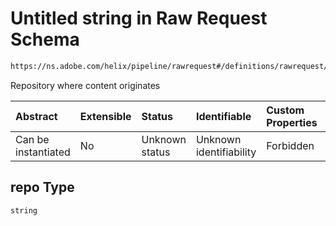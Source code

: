 # Untitled string in Raw Request Schema

```txt
https://ns.adobe.com/helix/pipeline/rawrequest#/definitions/rawrequest/properties/params/properties/repo
```

Repository where content originates

| Abstract            | Extensible | Status         | Identifiable            | Custom Properties | Additional Properties | Access Restrictions | Defined In                                                                |
| :------------------ | :--------- | :------------- | :---------------------- | :---------------- | :-------------------- | :------------------ | :------------------------------------------------------------------------ |
| Can be instantiated | No         | Unknown status | Unknown identifiability | Forbidden         | Allowed               | none                | [rawrequest.schema.json\*](rawrequest.schema.json "open original schema") |

## repo Type

`string`
